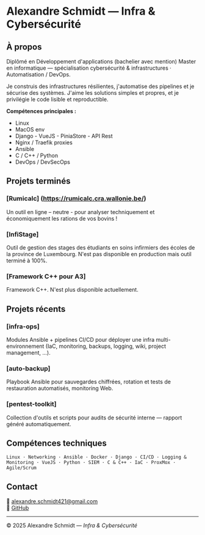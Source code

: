 # Alexandre Schmidt — Infra & Cybersécurité 

## À propos
Diplômé en Développement d'applications (bachelier avec mention)
Master en informatique — spécialisation cybersécurité & infrastructures · Automatisation / DevOps.

Je construis des infrastructures résilientes, j'automatise des pipelines et je sécurise des systèmes. J'aime les solutions simples et propres, et je privilégie le code lisible et reproductible.

**Compétences principales :**
- Linux
- MacOS env
- Django - VueJS - PiniaStore - API Rest 
- Nginx / Traefik proxies
- Ansible
- C / C++ / Python
- DevOps / DevSecOps

## Projets terminés
### [Rumicalc] (https://rumicalc.cra.wallonie.be/)
Un outil en ligne – neutre - pour analyser techniquement et économiquement les rations de vos bovins !

### [InfiStage] 
Outil de gestion des stages des étudiants en soins infirmiers des écoles de la province de Luxembourg.
N'est pas disponible en production mais outil terminé à 100%.

### [Framework C++ pour A3]
Framework C++. N'est plus disponible actuellement.

## Projets récents

### [infra-ops]
Modules Ansible + pipelines CI/CD pour déployer une infra multi-environnement (IaC, monitoring, backups, logging, wiki, project management, ...).

### [auto-backup]
Playbook Ansible pour sauvegardes chiffrées, rotation et tests de restauration automatisés, monitoring Web.

### [pentest-toolkit]
Collection d'outils et scripts pour audits de sécurité interne — rapport généré automatiquement.

## Compétences techniques
```
Linux · Networking · Ansible · Docker · Django · CI/CD · Logging & Monitoring · VueJS · Python · SIEM · C & C++ · IaC · ProxMox · Agile/Scrum 
```

## Contact
📧 [alexandre.schmidt421@gmail.com](mailto:alexandre.schmidt421@gmail.com)   
🐙 [GitHub](https://github.com/aschmidt-sys)

---
© 2025 Alexandre Schmidt — *Infra & Cybersécurité*
